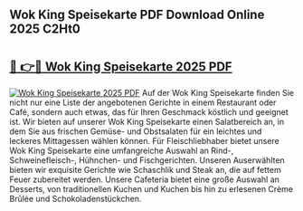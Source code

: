 ## Wok King Speisekarte PDF Download Online 2025 C2Ht0

# <h2><a href="http://gcd14ye.nevu.top/?p=Wok+King+Speisekarte">🔗 👉🔴 Wok King Speisekarte 2025 PDF</a></h2>

[![Wok King Speisekarte 2025 PDF](https://i.imgur.com/dBaPXMq.png)](http://gcd14ye.nevu.top/?p=Wok+King+Speisekarte)
Auf der Wok King Speisekarte finden Sie nicht nur eine Liste der angebotenen Gerichte in einem Restaurant oder Café, sondern auch etwas, das für Ihren Geschmack köstlich und geeignet ist. Wir bieten auf unserer Wok King Speisekarte einen Salatbereich an, in dem Sie aus frischen Gemüse- und Obstsalaten für ein leichtes und leckeres Mittagessen wählen können. Für Fleischliebhaber bietet unsere Wok King Speisekarte eine umfangreiche Auswahl an Rind-, Schweinefleisch-, Hühnchen- und Fischgerichten. Unseren Auserwählten bieten wir exquisite Gerichte wie Schaschlik und Steak an, die auf fettem Feuer zubereitet werden. Unsere Cafeteria bietet eine große Auswahl an Desserts, von traditionellen Kuchen und Kuchen bis hin zu erlesenen Crème Brûlée und Schokoladenstückchen.
